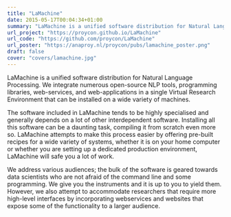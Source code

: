 ```yaml
---
title: "LaMachine"
date: 2015-05-17T00:04:34+01:00
summary: "LaMachine is a unified software distribution for Natural Language Processing. We integrate numerous open-source NLP tools, programming libraries, web-services, and web-applications in a single Virtual Research Environment that can be installed on a wide variety of machines."
url_project: "https://proycon.github.io/LaMachine"
url_code: "https://github.com/proycon/LaMachine"
url_poster: "https://anaproy.nl/proycon/pubs/lamachine_poster.png"
draft: false
cover: "covers/lamachine.jpg"
---
```


LaMachine is a unified software distribution for Natural Language Processing. We integrate numerous open-source NLP
tools, programming libraries, web-services, and web-applications in a single Virtual Research Environment that can be
installed on a wide variety of machines.

The software included in LaMachine tends to be highly specialised and generally depends on a lot of other interdependent
software. Installing all this software can be a daunting task, compiling it from scratch even more so. LaMachine
attempts to make this process easier by offering pre-built recipes for a wide variety of systems, whether it is on your
home computer or whether you are setting up a dedicated production environment, LaMachine will safe you a lot of work.

We address various audiences; the bulk of the software is geared towards data scientists who are not afraid of the
command line and some programming. We give you the instruments and it is up to you to yield them. However, we also
attempt to accommodate researchers that require more high-level interfaces by incorporating webservices and websites
that expose some of the functionality to a larger audience.
